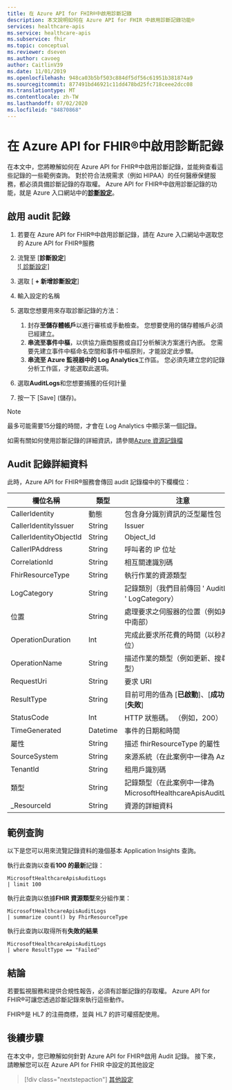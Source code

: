 ```yaml
---
title: 在 Azure API for FHIR®中啟用診斷記錄
description: 本文說明如何在 Azure API for FHIR 中啟用診斷記錄功能®
services: healthcare-apis
ms.service: healthcare-apis
ms.subservice: fhir
ms.topic: conceptual
ms.reviewer: dseven
ms.author: cavoeg
author: CaitlinV39
ms.date: 11/01/2019
ms.openlocfilehash: 948ca03b5bf503c884df5df56c61951b381874a9
ms.sourcegitcommit: 877491bd46921c11dd478bd25fc718ceee2dcc08
ms.translationtype: MT
ms.contentlocale: zh-TW
ms.lasthandoff: 07/02/2020
ms.locfileid: "84870868"
---
```

# <a name="enable-diagnostic-logging-in-azure-api-for-fhir"></a>在 Azure API for FHIR®中啟用診斷記錄

在本文中，您將瞭解如何在 Azure API for FHIR®中啟用診斷記錄，並能夠查看這些記錄的一些範例查詢。 對於符合法規需求（例如 HIPAA）的任何醫療保健服務，都必須具備診斷記錄的存取權。 Azure API for FHIR®中啟用診斷記錄的功能，就是 Azure 入口網站中的[**診斷設定**](https://docs.microsoft.com/azure/azure-monitor/platform/diagnostic-settings)。 

## <a name="enable-audit-logs"></a>啟用 audit 記錄
1. 若要在 Azure API for FHIR®中啟用診斷記錄，請在 Azure 入口網站中選取您的 Azure API for FHIR®服務 
2. 流覽至 [**診斷設定**] [  
 ![ 診斷設定]](media/diagnostic-logging/diagnostic-settings-screen.png) 

3. 選取 [ **+ 新增診斷設定**]

4. 輸入設定的名稱

5. 選取您想要用來存取診斷記錄的方法：

    1. 封存**至儲存體帳戶**以進行審核或手動檢查。 您想要使用的儲存體帳戶必須已經建立。
    2. **串流至事件中樞**，以供協力廠商服務或自訂分析解決方案進行內嵌。 您需要先建立事件中樞命名空間和事件中樞原則，才能設定此步驟。
    3. **串流至 Azure 監視器中的 Log Analytics**工作區。 您必須先建立您的記錄分析工作區，才能選取此選項。

6. 選取**AuditLogs**和您想要捕獲的任何計量

7. 按一下 [Save] \(儲存)。

> [!Note] 
> 最多可能需要15分鐘的時間，才會在 Log Analytics 中顯示第一個記錄。  
 
如需有關如何使用診斷記錄的詳細資訊，請參閱[Azure 資源記錄檔](https://docs.microsoft.com/azure/azure-monitor/platform/resource-logs-overview)

## <a name="audit-log-details"></a>Audit 記錄詳細資料
此時，Azure API for FHIR®服務會傳回 audit 記錄檔中的下欄欄位： 

|欄位名稱  |類型  |注意  |
|---------|---------|---------|
|CallerIdentity|動態|包含身分識別資訊的泛型屬性包
|CallerIdentityIssuer|String|Issuer 
|CallerIdentityObjectId|String|Object_Id 
|CallerIPAddress|String|呼叫者的 IP 位址 
|CorrelationId|String| 相互關連識別碼
|FhirResourceType|String|執行作業的資源類型
|LogCategory|String|記錄類別（我們目前傳回 ' AuditLogs ' LogCategory）
|位置|String|處理要求之伺服器的位置（例如美國中南部）
|OperationDuration|Int|完成此要求所花費的時間（以秒為單位）
|OperationName|String| 描述作業的類型（例如更新、搜尋類型）
|RequestUri|String|要求 URI 
|ResultType|String|目前可用的值為 [**已啟動**]、[**成功**] 或 [**失敗**]
|StatusCode|Int|HTTP 狀態碼。 （例如，200） 
|TimeGenerated|Datetime|事件的日期和時間|
|屬性|String| 描述 fhirResourceType 的屬性
|SourceSystem|String| 來源系統（在此案例中一律為 Azure）
|TenantId|String|租用戶識別碼
|類型|String|記錄類型（在此案例中一律為 MicrosoftHealthcareApisAuditLog）
|_ResourceId|String|資源的詳細資料

## <a name="sample-queries"></a>範例查詢

以下是您可以用來流覽記錄資料的幾個基本 Application Insights 查詢。

執行此查詢以查看**100 的最新**記錄：

```Application Insights
MicrosoftHealthcareApisAuditLogs
| limit 100
```

執行此查詢以依據**FHIR 資源類型**來分組作業：

```Application Insights
MicrosoftHealthcareApisAuditLogs 
| summarize count() by FhirResourceType
```

執行此查詢以取得所有**失敗的結果**

```Application Insights
MicrosoftHealthcareApisAuditLogs 
| where ResultType == "Failed" 
```

## <a name="conclusion"></a>結論 
若要監視服務和提供合規性報告，必須有診斷記錄的存取權。 Azure API for FHIR®可讓您透過診斷記錄來執行這些動作。 
 
FHIR®是 HL7 的注冊商標，並與 HL7 的許可權搭配使用。

## <a name="next-steps"></a>後續步驟
在本文中，您已瞭解如何針對 Azure API for FHIR®啟用 Audit 記錄。 接下來，請瞭解您可以在 Azure API for FHIR 中設定的其他設定
 
>[!div class="nextstepaction"]
>[其他設定](azure-api-for-fhir-additional-settings.md)